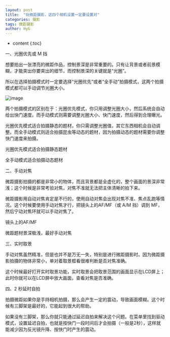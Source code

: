 ```yaml
---
layout: post
title:  "玩微距摄影，这四个相机设置一定要设置对"
categories: 摄影
tags: 微距摄影
author: HyG
---
```


* content
{:toc}


一、光圈优先或 M 挡

想要拍出一张漂亮的微距作品，控制景深是非常重要的。只有让背景或者前景模糊，才能突出你要突出的细节，而控制景深的关键就是“光圈”。

所以在选择拍摄模式时一定要选择“光圈优先”或者“全手动”拍摄模式，这两个拍摄模式都可以手动调节光圈大小。

![image](https://github.com/lanhua123/lanhua123.github.io/raw/master/2.jpg)

两个拍摄模式的区别在于：光圈优先模式，你只用调整光圈大小，然后系统会自动给出快门速度。而手动模式则需要调整光圈大小、快门速度，然后得到合理曝光。

光圈优先模式适合拍摄静态的题材，你只需调整光圈值，其它东西相机会自动调整。而全手动模式则适合拍摄昆虫等动态的题材，因为拍摄动态的题材需要你调整快门速度来拍摄。



光圈优先模式适合拍摄静态题材



全手动模式适合拍摄动态题材

二、手动对焦

微距摄影拍摄的都是非常小的物体，而且背景都是全虚化的，整个画面的景深非常浅；这个时候是非常考验对焦，对焦不准就无法把主体清晰的拍下来。

微距摄影用自动对焦肯定是不行的，使用自动对焦会出现对焦不准、焦点乱跑等情况。这个时候要使用手动对焦才行，把镜头上的AF/MF（或 A/M 挡）调到 MF，然后宁动对焦环就可以手动对焦了。



镜头上的AF/MF



微距题材景深极浅，最好手动对焦

三、实时取景

手动对焦虽然精准，但是也并不是万无一失，特别是进行微距摄影时。因为微距摄影拍摄的物体非常小，单对着取景框看很难判断是否对焦准确。

这个时候最好打开实时取景功能，实时取景会把取景范围的画面显示在LCD屏上；此时你就可以在LCD屏中放大画面，查看对焦是否准确。



四、2 秒延时自拍

拍摄微距如果你是手持相机拍摄，那么会产生一定的震动，导致画面模糊。这个时候有三脚架是最好的，它能起到很大的帮助。

如果没有三脚架，那么你就只能通过延迟自拍来解决这个问题。在菜单里找到驱动模式，设置延迟自拍，也就是按快门一段时间后才会拍摄（一般是2秒），这样就能减少因为反光镜升降、按快门时产生的震动。
  
  
  
  
  
     

